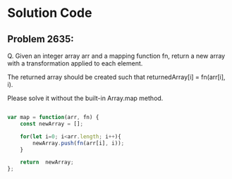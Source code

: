#  Solution Code

## Problem 2635:

Q. Given an integer array arr and a mapping function fn, return a new array with a transformation applied to each element.

The returned array should be created such that returnedArray[i] = fn(arr[i], i).

Please solve it without the built-in Array.map method.

``` Javascript

var map = function(arr, fn) {
    const newArray = [];

    for(let i=0; i<arr.length; i++){
        newArray.push(fn(arr[i], i));
    }

    return  newArray;
};